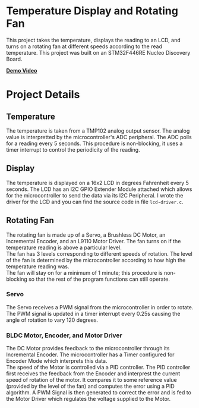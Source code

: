 # Temperature Display and Rotating Fan
This project takes the temperature, displays the reading to an LCD, and turns on a rotating fan at different speeds according to the read temperature. This project was built on an STM32F446RE Nucleo Discovery Board.

**[Demo Video](https://youtu.be/MhBhJYdzf1E)**

# Project Details
## Temperature
The temperature is taken from a TMP102 analog output sensor. The analog value is interpretted by the microcontroller's ADC peripheral. The ADC polls for a reading every 5 seconds. This procedure is non-blocking, it uses a timer interrupt to control the periodicity of the reading.

## Display
The temperature is displayed on a 16x2 LCD in degrees Fahrenheit every 5 seconds. The LCD has an I2C GPIO Extender Module attached which allows for the microcontroller to send the data via its I2C Peripheral. I wrote the driver for the LCD and you can find the source code in file `lcd-driver.c`.

## Rotating Fan
The rotating fan is made up of a Servo, a Brushless DC Motor, an Incremental Encoder, and an L9110 Motor Driver. The fan turns on if the temperature reading is above a particular level.  
The fan has 3 levels corresponding to different speeds of rotation. The level of the fan is determined by the microcontroller according to how high the temperature reading was.  
The fan will stay on for a minimum of 1 minute; this procedure is non-blocking so that the rest of the program functions can still operate.

### Servo
The Servo receives a PWM signal from the microcontroller in order to rotate. The PWM signal is updated in a timer interrupt every 0.25s causing the angle of rotation to vary 120 degrees.

### BLDC Motor, Encoder, and Motor Driver
The DC Motor provides feedback to the microcontroller through its Incremental Encoder. The microcontroller has a Timer configured for Encoder Mode which interprets this data.  
The speed of the Motor is controlled via a PID controller. The PID controller first receives the feedback from the Encoder and interprest the current speed of rotation of the motor. It compares it to some reference value (provided by the level of the fan) and computes the error using a PID algorithm. 
A PWM Signal is then generated to correct the error and is fed to the Motor Driver which regulates the voltage supplied to the Motor.
